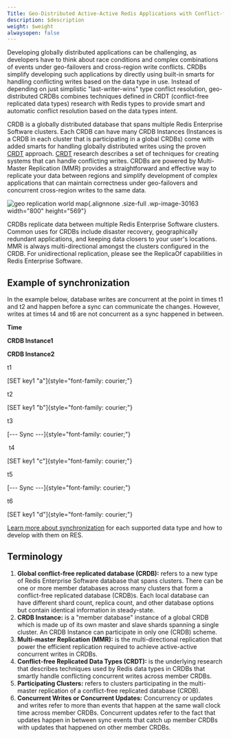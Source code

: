 ```yaml
---
Title: Geo-Distributed Active-Active Redis Applications with Conflict-free Replicated Databases (CRDB)
description: $description
weight: $weight
alwaysopen: false
---
```

Developing globally distributed applications can be challenging, as
developers have to think about race conditions and complex combinations
of events under geo-failovers and cross-region write conflicts. CRDBs
simplify developing such applications by directly using built-in smarts
for handling conflicting writes based on the data type in use. Instead
of depending on just simplistic "last-writer-wins" type conflict
resolution, geo-distributed CRDBs combines techniques defined in CRDT
(conflict-free replicated data types) research with Redis types to
provide smart and automatic conflict resolution based on the data types
intent.

CRDB is a globally distributed database that spans multiple Redis
Enterprise Software clusters. Each CRDB can have many CRDB Instances
(Instances is a CRDB in each cluster that is participating in a global
CRDBs) come with added smarts for handling globally distributed writes
using the proven
[CRDT](https://en.wikipedia.org/wiki/Conflict-free_replicated_data_type)
approach.
[CRDT](https://en.wikipedia.org/wiki/Conflict-free_replicated_data_type)
research describes a set of techniques for creating systems that can
handle conflicting writes. CRDBs are powered by Multi-Master Replication
(MMR) provides a straightforward and effective way to replicate your
data between regions and simplify development of complex applications
that can maintain correctness under geo-failovers and concurrent
cross-region writes to the same data.

![geo replication world
map](/images/rs/crdbs.png){.alignnone .size-full
.wp-image-30163 width="800" height="569"}

CRDBs replicate data between multiple Redis Enterprise Software
clusters. Common uses for CRDBs include disaster recovery,
geographically redundant applications, and keeping data closers to your
user's locations. MMR is always multi-directional amongst the clusters
configured in the CRDB. For unidirectional replication, please see the
ReplicaOf capabilities in Redis Enterprise Software.

Example of synchronization
--------------------------

In the example below, database writes are concurrent at the point in
times t1 and t2 and happen before a sync can communicate the changes.
However, writes at times t4 and t6 are not concurrent as a sync happened
in between.

**Time**

**CRDB Instance1**

**CRDB Instance2**

t1

[SET key1 "a"]{style="font-family: courier;"}

t2

[SET key1 "b"]{style="font-family: courier;"}

t3

[--- Sync ---]{style="font-family: courier;"}

 t4

[SET key1 "c"]{style="font-family: courier;"}

t5

[--- Sync ---]{style="font-family: courier;"}

t6

[SET key1 "d"]{style="font-family: courier;"}

[Learn more about
synchronization](/redis-enterprise-documentation/developing/crdbs/) for
each supported data type and how to develop with them on RES.

Terminology
-----------

1.  **Global conflict-free replicated database (CRDB):** refers to a new
    type of Redis Enterprise Software database that spans clusters.
    There can be one or more member databases across many clusters that
    form a conflict-free replicated database (CRDB)s. Each local
    database can have different shard count, replica count, and other
    database options but contain identical information in steady-state.
2.  **CRDB Instance:** is a "member database" instance of a global CRDB
    which is made up of its own master and slave shards spanning a
    single cluster. An CRDB Instance can participate in only one (CRDB)
    scheme.
3.  **Multi-master Replication (MMR):** is the multi-directional
    replication that power the efficient replication required to achieve
    active-active concurrent writes in CRDBs.
4.  **Conflict-free Replicated Data Types (CRDT):** is the underlying
    research that describes techniques used by Redis data types in CRDBs
    that smartly handle conflicting concurrent writes across member
    CRDBs.
5.  **Participating Clusters:** refers to clusters participating in the
    multi-master replication of a conflict-free replicated database
    (CRDB).
6.  **Concurrent Writes or Concurrent Updates:** Concurrency or updates
    and writes refer to more than events that happen at the same wall
    clock time across member CRDBs. Concurrent updates refer to the fact
    that updates happen in between sync events that catch up member
    CRDBs with updates that happened on other member CRDBs.
